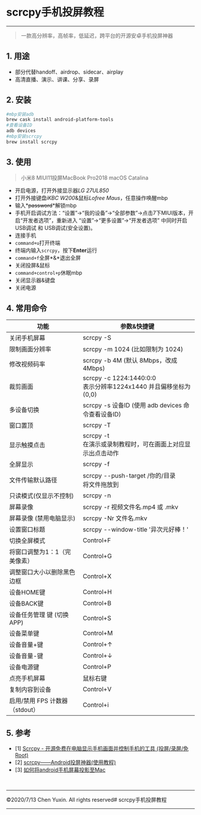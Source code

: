 # scrcpy手机投屏教程
***
> 一款高分辨率，高帧率，低延迟，跨平台的开源安卓手机投屏神器  

## 1. 用途
- 部分代替handoff、airdrop、sidecar、airplay
- 高清直播、演示、讲课、分享、录屏

## 2. 安装
```zsh
#mbp安装adb 
brew cask install android-platform-tools
#查看设备ID
adb devices
#mbp安装scrcpy
brew install scrcpy
```

## 3. 使用
> 小米8 MIUI11投屏MacBook Pro2018 macOS Catalina

- 开启电源，打开外接显示器*LG 27UL850*
- 打开外接键盘*iKBC W200*&鼠标*Lofree Maus*，任意操作唤醒mbp
- 输入*~~password~~*解锁mbp
- 手机开启调试方法：“设置”->“我的设备”->“全部参数”->点击7下MIUI版本，开启“开发者选项”，重新进入 “设置”->“更多设置”->“开发者选项” 中同时开启 USB调试 和 USB调试(安全设置)。
- 连接手机
- `command+u`打开终端
- 终端内输入`scrcpy`，按下**Enter**运行
- `command+f`全屏*&*退出全屏
- 关闭投屏&鼠标
- `command+control+p`休眠mbp
- 关闭显示器&键盘
- 关闭电源 

## 4. 常用命令
功能 | 参数&快捷键
-- | --
关闭手机屏幕 | scrcpy -S
限制画面分辨率 | scrcpy -m 1024 (比如限制为 1024)
修改视频码率 | scrcpy -b 4M (默认 8Mbps，改成 4Mbps)
裁剪画面 | scrcpy -c 1224:1440:0:0<br/>表示分辨率1224x1440 并且偏移坐标为 (0,0)
多设备切换 | scrcpy -s 设备ID (使用 adb devices 命令查看设备ID)
窗口置顶 | scrcpy -T
显示触摸点击 | scrcpy -t<br/>在演示或录制教程时，可在画面上对应显示出点击动作
全屏显示 | scrcpy -f
文件传输默认路径 | scrcpy --push-target /你的/目录<br/>将文件拖放到 | scrcpy可以传输文件，此命令指定默认保存目录
只读模式(仅显示不控制) | scrcpy -n
屏幕录像 | scrcpy -r 视频文件名.mp4 或 .mkv
屏幕录像 (禁用电脑显示) | scrcpy -Nr 文件名.mkv
设置窗口标题 | scrcpy --window-title '异次元好棒！'
切换全屏模式 | Control+F
将窗口调整为1：1（完美像素） | Control+G
调整窗口大小以删除黑色边框 | Control+X | 双击黑色背景
设备HOME键 | Control+H | 鼠标中键
设备BACK键 | Control+B | 鼠标右键
设备任务管理 键 (切换APP) | Control+S
设备菜单键 | Control+M
设备音量+键 | Control+↑
设备音量-键 | Control+↓
设备电源键 | Control+P
点亮手机屏幕 | 鼠标右键
复制内容到设备 | Control+V
启用/禁用 FPS 计数器（stdout） | Control+i

## 5. 参考
- [1] [Scrcpy - 开源免费在电脑显示手机画面并控制手机的工具 (投屏/录屏/免Root)](https://www.iplaysoft.com/scrcpy.html) 
- [2] [scrcpy——Android投屏神器(使用教程)](https://blog.csdn.net/was172/article/details/99705855) 
- [3] [如何将android手机屏幕投影至Mac](https://www.zhihu.com/question/38722634/answer/1169220702) 

<br/>

***
&copy;2020/7/13 Chen Yuxin. All rights reserved# scrcpy手机投屏教程
***
